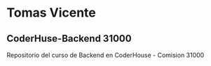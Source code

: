 
# Tomas Vicente
## CoderHuse-Backend 31000
 Repositorio del curso de Backend en CoderHouse - Comision 31000

